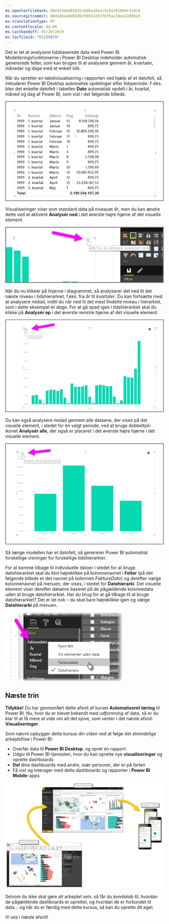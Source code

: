 ```yaml
---
ms.openlocfilehash: 48e553ebd81632cb0baa9a2c9c6a761860c3c9c6
ms.sourcegitcommit: 60dad5aa0d85db790553e537bf8ac34ee3289ba3
ms.translationtype: HT
ms.contentlocale: da-DK
ms.lasthandoff: 05/29/2019
ms.locfileid: "61255079"
---
```

Det er let at analysere tidsbaserede data med Power BI. Modelleringsfunktionerne i Power BI Desktop indeholder automatisk genererede felter, som kan bruges til at analysere gennem år, kvartaler, måneder og dage med et enkelt klik.  

Når du opretter en tabelvisualisering i rapporten ved hjælp af et datofelt, så inkluderer Power BI Desktop automatisk opdelinger efter tidsperiode. F.eks. blev det enkelte datofelt i tabellen **Dato** automatisk opdelt i år, kvartal, måned og dag af Power BI, som vist i det følgende billede.

![](media/2-6a-explore-time-based-data/2-6a_1.png)

Visualiseringer viser som standard data på niveauet *år*, men du kan ændre dette ved at aktivere **Analysér ned** i det øverste højre hjørne af det visuelle element.

![](media/2-6a-explore-time-based-data/2-6a_2.png)

Når du nu klikker på linjerne i diagrammet, så analyserer det ned til det næste niveau i tidshierarkiet, f.eks. fra *år* til *kvartaler*. Du kan fortsætte med at analysere nedad, indtil du når ned til det mest findelte niveau i hierarkiet, som i dette eksempel er *dage*. For at gå opad igen i tidshierarkiet skal du klikke på **Analysér op** i det øverste venstre hjørne af det visuelle element.

![](media/2-6a-explore-time-based-data/2-6a_3.png)

Du kan også analysere nedad gennem alle dataene, der vises på det visuelle element, i stedet for én valgt periode, ved at bruge dobbeltpil-ikonet **Analysér alle**, der også er placeret i det øverste højre hjørne i det visuelle element.

![](media/2-6a-explore-time-based-data/2-6a_4.png)

Så længe modellen har et datofelt, så genererer Power BI automatisk forskellige visninger for forskellige tidshierarkier.

For at komme tilbage til individuelle datoer i stedet for at bruge datohierarkiet skal du blot højreklikke på kolonnenavnet i **Felter** (på det følgende billede er det navnet på kolonnen *FakturaDato*) og derefter vælge kolonnenavnet på menuen, der vises, i stedet for **Datohierarki**. Det visuelle element viser derefter dataene baseret på de pågældende kolonnedata uden at bruge datohierarkiet. Har du brug for at gå tilbage til at bruge datohierarkiet? Det er let nok – du skal bare højreklikke igen og vælge **Datohierarki** på menuen.

![](media/2-6a-explore-time-based-data/2-6a_5.png)

## <a name="next-steps"></a>Næste trin
**Tillykke!** Du har gennemført dette afsnit af kurset **Automatiseret læring** til Power BI. Nu, hvor du er blevet bekendt med *udformning* af data, så er du klar til at få mere at vide om alt det sjove, som venter i det næste afsnit: **Visualiseringer**.

Som nævnt opbygger dette kursus din viden ved at følge det almindelige arbejdsflow i Power BI:

* Overfør data til **Power BI Desktop**, og opret en rapport.
* Udgiv til Power BI-tjenesten, hvor du kan oprette nye **visualiseringer** og oprette dashboards
* **Del** dine dashboards med andre, især personer, der er på farten
* Få vist og interager med delte dashboards og rapporter i **Power BI Mobile**-apps

![](media/2-6a-explore-time-based-data/c0a1_1.png)

Selvom du ikke skal gøre alt arbejdet selv, så får du *kendskab* til, hvordan de pågældende dashboards er oprettet, og hvordan de er forbundet til data... og når du er færdig med dette kursus, så kan du oprette dit eget.

Vi ses i næste afsnit!

